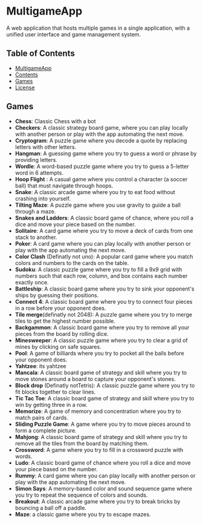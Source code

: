 # MultigameApp

A web application that hosts multiple games in a single application, with a unified user interface and game management system.

## Table of Contents

- [MultigameApp](#multigameapp)
- [Contents](#table-of-contents)
- [Games](#games)
- [License](LICENSE)

## Games

- **Chess**: Classic Chess with a bot
- **Checkers**: A classic strategy board game, where you can play locally with another person or play with the app automating the next move.
- **Cryptogram**: A puzzle game where you decode a quote by replacing letters with other letters.
- **Hangman**: A guessing game where you try to guess a word or phrase by providing letters.
- **Wordle**: A word-based puzzle game where you try to guess a 5-letter word in 6 attempts.
- **Hoop Flight** : A casual game where you control a character (a soccer ball) that must navigate through hoops.
- **Snake**: A classic arcade game where you try to eat food without crashing into yourself.
- **Tilting Maze**: A puzzle game where you use gravity to guide a ball through a maze.
- **Snakes and Ladders**: A classic board game of chance, where you roll a dice and move your piece based on the number.
- **Solitaire**: A card game where you try to move a deck of cards from one stack to another.
- **Poker**: A card game where you can play locally with another person or play with the app automating the next move.
- **Color Clash** (Definatly not uno): A popular card game where you match colors and numbers to the cards on the table.
- **Sudoku**: A classic puzzle game where you try to fill a 9x9 grid with numbers such that each row, column, and box contains each number exactly once.
- **Battleship**: A classic board game where you try to sink your opponent's ships by guessing their positions.
- **Connect 4**: A classic board game where you try to connect four pieces in a row before your opponent does.
- **Tile merge**(definatly not 2048): A puzzle game where you try to merge tiles to get the highest number possible.
- **Backgammon**: A classic board game where you try to remove all your pieces from the board by rolling dice.
- **Minesweeper**: A classic puzzle game where you try to clear a grid of mines by clicking on safe squares.
- **Pool**: A game of billiards where you try to pocket all the balls before your opponent does.
- **Yahtzee**: its yahtzee
- **Mancala**: A classic board game of strategy and skill where you try to move stones around a board to capture your opponent's stones.
- **Block drop** (Definatly notTetris): A classic puzzle game where you try to fit blocks together to clear lines.
- **Tic Tac Toe**: A classic board game of strategy and skill where you try to win by getting three in a row.
- **Memorize**: A game of memory and concentration where you try to match pairs of cards.
- **Sliding Puzzle Game**: A game where you try to move pieces around to form a complete picture.
- **Mahjong**: A classic board game of strategy and skill where you try to remove all the tiles from the board by matching them.
- **Crossword**: A game where you try to fill in a crossword puzzle with words.
- **Ludo**: A classic board game of chance where you roll a dice and move your piece based on the number.
- **Rummy**: A card game where you can play locally with another person or play with the app automating the next move.
- **Simon Says**: A memory-based color and sound sequence game where you try to repeat the sequence of colors and sounds.
- **Breakout**: A classic arcade game where you try to break bricks by bouncing a ball off a paddle.
- **Maze**: a classic game where you try to escape mazes.
